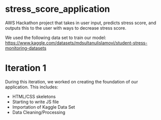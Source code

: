 # stress_score_application
AWS Hackathon project that takes in user input, predicts stress score, and outputs this to the user with ways to decrease stress score.

We used the following data set to train our model: https://www.kaggle.com/datasets/mdsultanulislamovi/student-stress-monitoring-datasets

# Iteration 1 

During this iteration, we worked on creating the foundation of our application. This includes: 
- HTML/CSS skeletons
- Starting to write JS file 
- Importation of Kaggle Data Set 
- Data Cleaning/Processing 